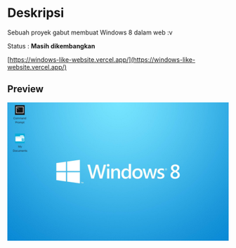 # Deskripsi

Sebuah proyek gabut membuat Windows 8 dalam web :v

Status : **Masih dikembangkan**

[https://windows-like-website.vercel.app/](https://windows-like-website.vercel.app/)

## Preview
![Preview](https://github.com/pradana4648/windows-like-website/blob/master/windows8%20like.png)
